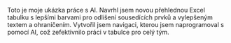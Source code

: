 Toto je moje ukázka práce s AI. Navrhl jsem novou přehlednou Excel tabulku s lepšími barvami pro odlišení sousedících prvků a vylepšeným textem a ohraničením. Vytvořil jsem navigaci, kterou jsem naprogramoval s pomocí AI, což zefektivnilo práci v tabulce pro celý tým.
